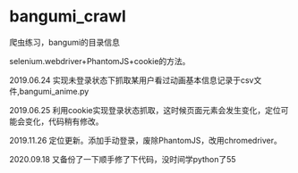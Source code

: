 # bangumi_crawl
爬虫练习，bangumi的目录信息

selenium.webdriver+PhantomJS+cookie的方法。

2019.06.24 实现未登录状态下抓取某用户看过动画基本信息记录于csv文件,bangumi_anime.py

2019.06.25 利用cookie实现登录状态抓取，这时候页面元素会发生变化，定位可能会变化，代码稍有修改。

2019.11.26 定位更新。添加手动登录，废除PhantomJS，改用chromedriver。

2020.09.18 又备份了一下顺手修了下代码，没时间学python了55

